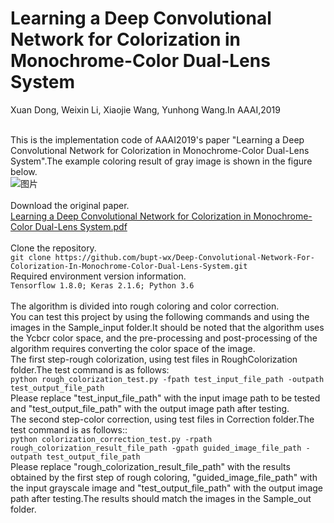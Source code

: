 # Learning a Deep Convolutional Network for Colorization in Monochrome-Color Dual-Lens System
Xuan Dong, Weixin Li, Xiaojie Wang, Yunhong Wang.In AAAI,2019<br><br>

This is the implementation code of AAAI2019's paper "Learning a Deep Convolutional Network for Colorization in Monochrome-Color Dual-Lens System".The example coloring result of gray image is shown in the figure below.<br>
![图片](https://user-images.githubusercontent.com/84729271/123550477-38a4dd80-d7a0-11eb-88e8-e60e0162404f.png)<br><br>
Download the original paper.<br>
[Learning a Deep Convolutional Network for Colorization in Monochrome-Color Dual-Lens System.pdf](https://github.com/bupt-wx/Deep-Convolutional-Network-For-Colorization-In-Monochrome-Color-Dual-Lens-System/files/6731777/Learning.a.Deep.Convolutional.Network.for.Colorization.in.Monochrome-Color.Dual-Lens.System.pdf)<br><br>
Clone the repository.<br>
`git clone https://github.com/bupt-wx/Deep-Convolutional-Network-For-Colorization-In-Monochrome-Color-Dual-Lens-System.git`<br>
Required environment version information.<br>
`Tensorflow 1.8.0; Keras 2.1.6; Python 3.6`<br><br>
The algorithm is divided into rough coloring and color correction.<br>
You can test this project by using the following commands and using the images in the Sample_input folder.It should be noted that the algorithm uses the Ycbcr color space, and the pre-processing and post-processing of the algorithm requires converting the color space of the image.<br>
The first step-rough colorization, using test files in RoughColorization folder.The test command is as follows:<br>
`python rough_colorization_test.py -fpath test_input_file_path -outpath test_output_file_path`<br>
Please replace "test_input_file_path" with the input image path to be tested and "test_output_file_path" with the output image path after testing.<br>
The second step-color correction, using test files in Correction folder.The test command is as follows::<br>
`python colorization_correction_test.py -rpath rough_colorization_result_file_path -gpath guided_image_file_path -outpath test_output_file_path`<br>
Please replace "rough_colorization_result_file_path" with the results obtained by the first step of rough coloring, "guided_image_file_path" with the input grayscale image and "test_output_file_path" with the output image path after testing.The results should match the images in the Sample_out folder.<br>
